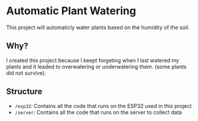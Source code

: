 # Automatic Plant Watering

This project will automaticly water plants based on the humidity of the soil.


## Why?

I created this project because I keept forgeting when I last watered my plants
and it leaded to overwatering or underwatering them. (some plants did not
survive).


## Structure

- `/esp32`: Contains all the code that runs on the ESP32 used in this project
- `/server`: Contains all the code that runs on the server to collect data